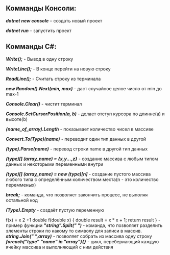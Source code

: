 ## Комманды Консоли:
__*dotnet new console*__ – создать новый проект

__*dotnet run*__ – запустить проект

## Комманды C#:
__*Write();*__ - Вывод в одну строку

__*WriteLine();*__ - В конце перейти на новую строку

__*ReadLine();*__ - Считать строку из терминала

__*new Random().Next(min, max)*__ -
даст случайное целое число от min до max-1

__*Console.Clear()*__ - чистит терминал

__*Console.SetCursorPosition(a, b)*__ - делает отступ курсора по длинне(a) и высоте(b)

__*(name_of_array).Length*__ - показывает количество чисел в массиве

__*Convert.To(Type)(name)*__ - переводит один тип данных в другой

__*(type).Parse(name)*__ - перевод строки name в другой тип данных

__*(type)[] (array_name) = {x,y...,z}*__ - создание массива  с любым типом данных и некоторыми переменными внутри

__*(type)[] (array_name) = new (type)[n]*__ - создание пустого массива любого типа с определённым количеством места(n - это количество перемменых)

__*break;*__ - команда, что позволяет закончить процесс, не выполяя остальной код

__*(Type).Empty*__ - создаёт пустую переменную

f(x) = x 2 +1
double f(double x)
{
double result = x * x + 1;
return result
} - пример функции
__*"string".Split(" ")*__ - команда, что позволяет разделить элементы строки по какому то символу для записи в массив.
__*string.Join(" ",array)*__ - позволяет собрать из массива одну строку
__*foreach("type" "name" in "array"){}*__ - цикл, перебериающий каждую ячейку массива и выполняющий с ним действия
